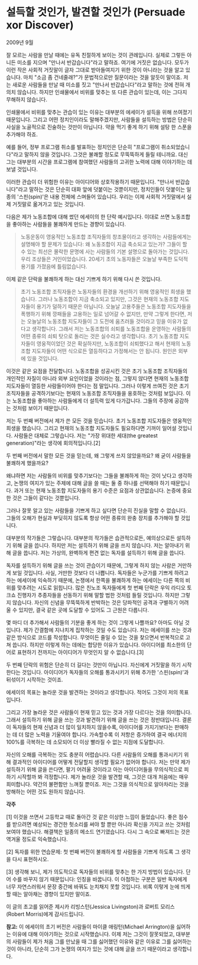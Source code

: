 # 설득할 것인가, 발견할 것인가 (Persuade xor Discover)

2009년 9월

잘 모르는 사람을 만날 때에는 유독 친절하게 보이는 것이 관례입니다. 실제로 그렇든 아니든 미소를 지으며 "만나서 반갑습니다"라고 말하죠. 여기에 거짓은 없습니다. 모두가 이런 작은 사회적 거짓말이 글자 그대로 받아들여지기 위한 것이 아니라는 것을 알고 있습니다. 마치 "소금 좀 건네줄래?"가 문법적으로만 질문이라는 것을 알듯이 말이죠. 저는 새로운 사람들을 만날 때 미소를 짓고 "만나서 반갑습니다"라고 말하는 것에 전혀 개의치 않습니다. 하지만 인쇄물에서 비위를 맞추는 또 다른 관습이 있는데, 이는 그다지 무해하지 않습니다.

인쇄물에서 비위를 맞추는 관습이 있는 이유는 대부분의 에세이가 설득을 위해 쓰여졌기 때문입니다. 그리고 어떤 정치인이라도 말해주겠지만, 사람들을 설득하는 방법은 단순히 사실을 노골적으로 진술하는 것만이 아닙니다. 약을 먹기 좋게 하기 위해 설탕 한 스푼을 추가해야 하죠.

예를 들어, 정부 프로그램 취소를 발표하는 정치인은 단순히 "프로그램이 취소되었습니다"라고 말하지 않을 것입니다. 그것은 불쾌할 정도로 무뚝뚝하게 들릴 테니까요. 대신 그는 대부분의 시간을 프로그램에 참여했던 사람들의 고귀한 노력에 대해 이야기하는 데 보낼 것입니다.

이러한 관습이 더 위험한 이유는 아이디어와 상호작용하기 때문입니다. "만나서 반갑습니다"라고 말하는 것은 단순히 대화 앞에 덧붙이는 것뿐이지만, 정치인들이 덧붙이는 일종의 '스핀(spin)'은 내용 전체에 스며들어 있습니다. 우리는 이제 사회적 거짓말에서 실제 거짓말로 옮겨가고 있는 것입니다.

다음은 제가 노동조합에 대해 썼던 에세이의 한 단락 예시입니다. 이대로 쓰면 노동조합을 좋아하는 사람들을 불쾌하게 만드는 경향이 있습니다.

> 노동운동이 영웅적인 노동조합 조직자들의 창조물이라고 생각하는 사람들에게는 설명해야 할 문제가 있습니다: 왜 노동조합이 지금 축소되고 있는가? 그들이 할 수 있는 최선은 몰락한 문명에 사는 사람들의 기본 설명으로 돌아가는 것입니다. 우리 조상들은 거인이었습니다. 20세기 초의 노동자들은 오늘날 부족한 도덕적 용기를 가졌음에 틀림없습니다.

이제 같은 단락을 불쾌하게 하는 대신 기쁘게 하기 위해 다시 쓴 것입니다.

> 초기 노동조합 조직자들은 노동자들의 환경을 개선하기 위해 영웅적인 희생을 했습니다. 그러나 노동조합이 지금 축소되고 있지만, 그것은 현재의 노동조합 지도자들이 용기가 덜하기 때문은 아닙니다. 오늘날 고용주들은 노동조합 지도자들을 폭행하기 위해 깡패들을 고용하는 일로 넘어갈 수 없지만, 만약 그렇게 한다면, 저는 오늘날의 노동조합 지도자들이 그 도전에 움츠러들 것이라고 믿을 이유가 없다고 생각합니다. 그래서 저는 노동조합의 쇠퇴를 노동조합을 운영하는 사람들의 어떤 종류의 쇠퇴 탓으로 돌리는 것은 실수라고 생각합니다. 초기 노동조합 지도자들이 영웅적이었던 것은 확실하지만, 노동조합이 쇠퇴했다고 해서 현재의 노동조합 지도자들이 어떤 식으로든 열등하다고 가정해서는 안 됩니다. 원인은 외부에 있을 것입니다.

이것은 같은 요점을 전달합니다. 노동조합을 성공시킨 것은 초기 노동조합 조직자들의 개인적인 자질이 아니라 외부 요인이었을 것이라는 점, 그렇지 않다면 현재의 노동조합 지도자들이 열등한 사람들이어야 한다는 점 말입니다. 그러나 이렇게 쓰여진 것은 초기 조직자들을 공격하기보다는 현재의 노동조합 조직자들을 옹호하는 것처럼 보입니다. 이는 노동조합을 좋아하는 사람들에게 더 설득력 있게 다가갑니다. 그들의 주장에 공감하는 것처럼 보이기 때문입니다.

저는 두 번째 버전에서 제가 쓴 모든 것을 믿습니다. 초기 노동조합 지도자들은 영웅적인 희생을 했습니다. 그리고 현재의 노동조합 지도자들도 필요하다면 기꺼이 일어설 것입니다. 사람들은 대체로 그렇습니다. 저는 "가장 위대한 세대(the greatest generation)"라는 생각에 회의적입니다.[2]

두 번째 버전에서 말한 모든 것을 믿는데, 왜 그렇게 쓰지 않았을까요? 왜 굳이 사람들을 불쾌하게 했을까요?

왜냐하면 저는 사람들의 비위를 맞추기보다는 그들을 불쾌하게 하는 것이 낫다고 생각하고, 논쟁의 여지가 있는 주제에 대해 글을 쓸 때는 둘 중 하나를 선택해야 하기 때문입니다. 과거 또는 현재 노동조합 지도자들의 용기 수준은 요점과 상관없습니다. 논증에 중요한 것은 그들이 같다는 것뿐입니다.

그러나 잘못 알고 있는 사람들을 기쁘게 하고 싶다면 단순히 진실을 말할 수 없습니다. 그들의 오해가 현실과 부딪히지 않도록 항상 어떤 종류의 완충 장치를 추가해야 할 것입니다.

대부분의 작가들은 그렇습니다. 대부분의 작가들은 습관적으로든, 예의상으로든 설득하기 위해 글을 씁니다. 하지만 저는 설득하기 위해 글을 쓰지 않습니다. 저는 알아내기 위해 글을 씁니다. 저는 가상의, 완벽하게 편견 없는 독자를 설득하기 위해 글을 씁니다.

독자를 설득하기 위해 글을 쓰는 것이 관습이기 때문에, 그렇게 하지 않는 사람은 거만하게 보일 것입니다. 사실, 거만한 것보다 더 나쁩니다. 독자들은 누군가를 기쁘게 하려고 하는 에세이에 익숙하기 때문에, 논쟁에서 한쪽을 불쾌하게 하는 에세이는 다른 쪽의 비위를 맞추려는 시도로 읽힙니다. 많은 친노조 독자들에게 첫 번째 단락은 우익 라디오 토크쇼 진행자가 추종자들을 선동하기 위해 말할 법한 것처럼 들릴 것입니다. 하지만 그렇지 않습니다. 자신의 신념을 무뚝뚝하게 반박하는 것은 당파적인 공격과 구별하기 어려울 수 있지만, 결국 같은 곳에 도달할 수 있어도 그 근원은 다릅니다.

몇 마디 더 추가해서 사람들의 기분을 좋게 하는 것이 그렇게 나쁠까요? 아마도 아닐 것입니다. 제가 간결함에 지나치게 집착하는 것일 수도 있습니다. 저는 에세이를 쓰는 것과 같은 방식으로 코드를 작성합니다. 무엇이든 줄일 수 있는 것을 찾으면서 반복적으로 고쳐 씁니다. 하지만 이렇게 하는 데에는 합당한 이유가 있습니다. 아이디어를 최소한의 단어로 표현하기 전까지는 아이디어가 무엇인지 알 수 없습니다.[3]

두 번째 단락의 위험은 단순히 더 길다는 것만이 아닙니다. 자신에게 거짓말을 하기 시작한다는 것입니다. 아이디어가 독자들의 오해를 통과시키기 위해 추가한 '스핀(spin)'과 뒤섞이기 시작하는 것이죠.

에세이의 목표는 놀라운 것을 발견하는 것이라고 생각합니다. 적어도 그것이 저의 목표입니다.

그리고 가장 놀라운 것은 사람들이 현재 믿고 있는 것과 가장 다르다는 것을 의미합니다. 그래서 설득하기 위해 글을 쓰는 것과 발견하기 위해 글을 쓰는 것은 정반대입니다. 결론이 독자들의 현재 신념과 더 많이 일치하지 않을수록, 아이디어를 가지기보다는 판매하는 데 더 많은 노력을 기울여야 합니다. 가속할수록 이 저항은 증가하여 결국 에너지의 100%를 극복하는 데 소모되어 더 이상 빨라질 수 없는 지점에 도달합니다.

자신의 오해를 극복하는 것도 충분히 어렵습니다. 다른 사람들의 오해를 통과시키기 위해 결과적인 아이디어를 어떻게 전달할지 생각할 필요가 없어야 합니다. 저는 만약 제가 설득하기 위해 글을 쓴다면, 팔기 어려울 것이라고 아는 아이디어들을 무의식적으로 피하기 시작할까 봐 걱정합니다. 제가 놀라운 것을 발견할 때, 그것은 대개 처음에는 매우 희미합니다. 약간의 불편함만 느껴질 뿐이죠. 저는 그것을 의식적으로 알아차리는 것을 방해하는 어떤 것도 원하지 않습니다.

**각주**

[1] 이것을 쓰면서 고등학교 때로 돌아간 것 같은 이상한 느낌이 들었습니다. 좋은 점수를 받으려면 예상되는 경건한 헛소리를 써야 할 뿐만 아니라 확신을 가지고 쓰는 것처럼 보여야 했습니다. 해결책은 일종의 메소드 연기였습니다. 다시 그 속으로 빠져드는 것은 역겨울 정도로 익숙했습니다.

[2] 독자를 위한 연습문제: 첫 번째 버전이 불쾌하게 할 사람들을 기쁘게 하도록 그 생각을 다시 표현하시오.

[3] 생각해 보니, 제가 의도적으로 독자들의 비위를 맞추는 한 가지 방법이 있습니다. 단어 수를 바꾸지 않기 때문입니다: 인칭을 바꿉니다. 이 아첨하는 구분은 일반 독자에게 너무 자연스러워서 문장 중간에 바꿔도 눈치채지 못할 것입니다. 비록 이렇게 눈에 띄게 할 때는 알아채는 경향이 있지만 말이죠.

이 글의 초고를 읽어준 제시카 리빙스턴(Jessica Livingston)과 로버트 모리스(Robert Morris)에게 감사드립니다.

**참고:** 이 에세이의 초기 버전은 사람들이 마이클 애링턴(Michael Arrington)을 싫어하는 이유에 대해 이야기하는 것으로 시작했습니다. 이제 저는 그것이 잘못되었고, 대부분의 사람들이 제가 처음 그를 만났을 때 그를 싫어했던 이유와 같은 이유로 그를 싫어하는 것이 아니라, 단순히 그가 논쟁의 여지가 있는 것에 대해 글을 쓰기 때문이라고 생각합니다.